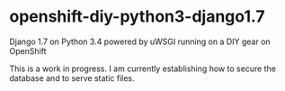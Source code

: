 openshift-diy-python3-django1.7
===============================

Django 1.7 on Python 3.4 powered by uWSGI running on a DIY gear on OpenShift

This is a work in progress. I am currently establishing how to secure the database and to serve static files.
